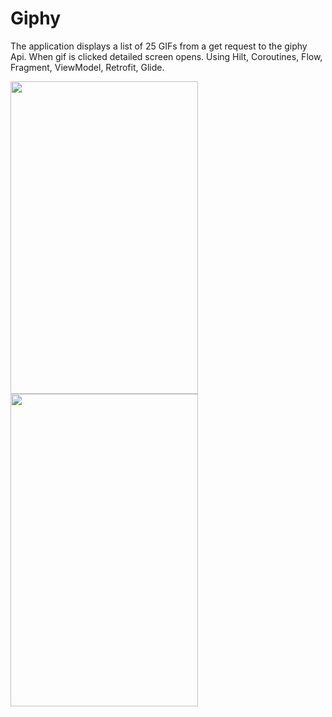 # Giphy

The application displays a list of 25 GIFs from a get request to the giphy Api. When gif is clicked detailed screen opens.
Using Hilt, Coroutines, Flow, Fragment, ViewModel, Retrofit, Glide.






<img src="https://user-images.githubusercontent.com/96121302/222964041-af573672-564f-4edd-b469-a57dfab39b31.jpg" width="300" height="500">

<img src="https://user-images.githubusercontent.com/96121302/222964103-1ced9d98-52e1-4631-8b53-809a384f6bbb.jpg" width="300" height="500">
